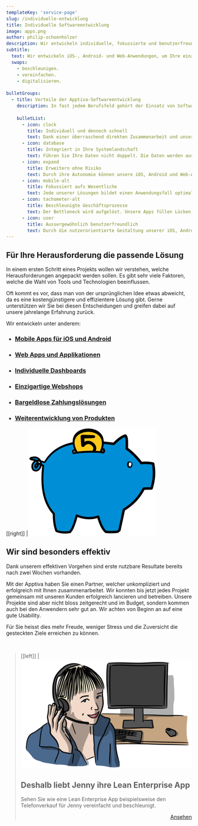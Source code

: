 ```yaml
---
templateKey: 'service-page'
slug: /individuelle-entwicklung
title: Individuelle Softwareentwicklung
image: apps.png
author: philip-schoenholzer
description: Wir entwickeln individuelle, fokussierte und benutzer­freundliche Anwendungen, um Ihre einzigartigen Geschäftsprozesse zu beschleunigen. Es gibt heute eine Vielzahl von Tools und Technologien. Wir helfen Ihnen, die richtige Wahl für eine reibungslose Umsetzung und einen optimalen Betrieb zu treffen.
subtitle:
  text: Wir entwickeln iOS-, Android- und Web-Anwendungen, um Ihre einzigartigen Geschäftsprozesse zu
  swaps:
    - beschleunigen.
    - vereinfachen.
    - digitalisieren.

bulletGroups:
  - title: Vorteile der Apptiva-Software­entwicklung
    description: In fast jedem Berufsfeld gehört der Einsatz von Softwareprodukten zum Alltag. Umso wichtiger ist es, dass die Verwendung dieser Hilfsmittel problemlos funktioniert. Bestenfalls machen die Apps und Applikationen sogar Spass. Bei der individuellen Softwareentwicklung halten wir uns an das <a target="_blank" rel="noopener noreferrer" href="http://www.lean-enterprise-app.com/">Manifest der Lean Enterprise App</a>.

    bulletList:
      - icon: clock
        title: Individuell und dennoch schnell
        text: Dank einer überraschend direkten Zusammenarbeit und unserem agilen Vorgehen sind bereits nach wenigen Tagen die ersten Ergebnisse im Einsatz.
      - icon: database
        title: Integriert in Ihre System­landschaft
        text: Führen Sie Ihre Daten nicht doppelt. Die Daten werden aus bestehenden Systemen bezogen und die Resultate zurückgeschrieben.
      - icon: expand
        title: Erweitern ohne Risiko
        text: Durch ihre Autonomie können unsere iOS, Android und Web-Apps einfach und schnell angepasst und erweitert werden, ohne das Gesamtsystem zu gefährden.
      - icon: mobile-alt
        title: Fokussiert aufs Wesentliche
        text: Jede unserer Lösungen bildet einen Anwendungsfall optimal ab. Damit können wir uns auf das Wesentliche fokussieren und erschaffen nicht die “eierlegende Wollmilchsau”. Unnötiger Ballast ist fehl am Platz.
      - icon: tachometer-alt
        title: Beschleunigte Geschäfts­prozesse
        text: Der Bottleneck wird aufgelöst. Unsere Apps füllen Lücken, die Standardsoftware nicht füllen kann.
      - icon: user
        title: Ausser­gewöhnlich benutzer­freundlich
        text: Durch die nutzerorientierte Gestaltung unserer iOS, Android und Web-Apps befinden sich die Anwender im Zentrum. Sie erhalten eine Lösung die verständlich, einfach und schnell zu bedienen ist.
---
```


## Für Ihre Herausforderung die passende Lösung

In einem ersten Schritt eines Projekts wollen wir verstehen, welche Herausforderungen angepackt werden sollen. Es gibt sehr viele Faktoren, welche die Wahl von Tools und Technologien beeinflussen.

Oft kommt es vor, dass man von der ursprünglichen Idee etwas abweicht, da es eine kostengünstigere und effizientere Lösung gibt. Gerne unterstützen wir Sie bei diesen Entscheidungen und greifen dabei auf unsere jahrelange Erfahrung zurück.

Wir entwickeln unter anderem:

- ### [Mobile Apps für iOS und Android](/mobile-apps-ios-android/)

- ### [Web Apps und Applikationen](/web-apps/)

- ### [Individuelle Dashboards](/custom-dashboard/)

- ### [Einzigartige Webshops](/einzigartiger-webshop/)

- ### [Bargeldlose Zahlungslösungen](/bargeldlos-bezahlen/)

- ### [Weiterentwicklung von Produkten](/weiterentwicklung-apps-produkte/)

[[right]]
|![Tiefe Kosten](sparschwein.svg)

## Wir sind besonders effektiv

Dank unserem effektiven Vorgehen sind erste nutzbare Resultate bereits nach zwei Wochen vorhanden.

Mit der Apptiva haben Sie einen Partner, welcher unkompliziert und erfolgreich mit Ihnen zusammenarbeitet. Wir konnten bis jetzt jedes Projekt gemeinsam mit unseren Kunden erfolgreich lancieren und betreiben. Unsere Projekte sind aber nicht bloss zeitgerecht und im Budget, sondern kommen auch bei den Anwendern sehr gut an. Wir achten von Beginn an auf eine gute Usability.

Für Sie heisst dies mehr Freude, weniger Stress und die Zuversicht die gesteckten Ziele erreichen zu können.

&nbsp;

<blockquote>

[[left]]
|![Jenny Hello](hello-jenny.png)

## Deshalb liebt Jenny ihre Lean Enterprise App

Sehen Sie wie eine Lean Enterprise App beispielsweise den Telefonverkauf für Jenny vereinfacht und beschleunigt.

<p style="text-align: right;">
<a class="button" href="/telefonverkauf-showcase/">Ansehen</a>
</p>
</blockquote>
